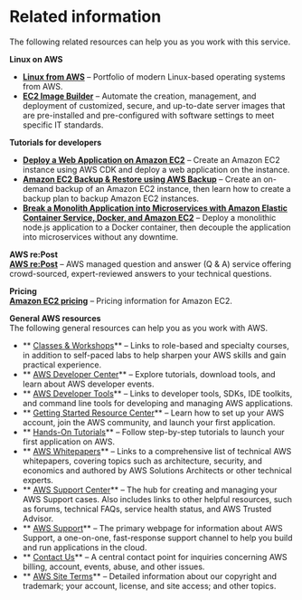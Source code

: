 # Related information<a name="ec2-related-information"></a>

The following related resources can help you as you work with this service\.

**Linux on AWS**
+ **[Linux from AWS](http://aws.amazon.com/linux/)** – Portfolio of modern Linux\-based operating systems from AWS\.
+ **[EC2 Image Builder](https://docs.aws.amazon.com/imagebuilder/latest/userguide/what-is-image-builder.html)** – Automate the creation, management, and deployment of customized, secure, and up\-to\-date server images that are pre\-installed and pre\-configured with software settings to meet specific IT standards\.

**Tutorials for developers**
+ **[Deploy a Web Application on Amazon EC2](http://aws.amazon.com/getting-started/guides/deploy-webapp-ec2/?ref=docs_id=ec2l1)** – Create an Amazon EC2 instance using AWS CDK and deploy a web application on the instance\.
+ **[Amazon EC2 Backup & Restore using AWS Backup](http://aws.amazon.com/getting-started/hands-on/amazon-ec2-backup-and-restore-using-aws-backup/?ref=docs_id=ec2l1)** – Create an on\-demand backup of an Amazon EC2 instance, then learn how to create a backup plan to backup Amazon EC2 instances\.
+ **[Break a Monolith Application into Microservices with Amazon Elastic Container Service, Docker, and Amazon EC2](http://aws.amazon.com/getting-started/hands-on/break-monolith-app-microservices-ecs-docker-ec2/?ref=docs_id=ec2l1)** – Deploy a monolithic node\.js application to a Docker container, then decouple the application into microservices without any downtime\.

**AWS re:Post**  
**[AWS re:Post](https://repost.aws/)** – AWS managed question and answer \(Q & A\) service offering crowd\-sourced, expert\-reviewed answers to your technical questions\.

**Pricing**  
**[Amazon EC2 pricing](http://aws.amazon.com/ec2/pricing)** – Pricing information for Amazon EC2\. 

**General AWS resources**  
The following general resources can help you as you work with AWS\.
+ ** [Classes & Workshops](https://aws.amazon.com/training/course-descriptions/)** – Links to role\-based and specialty courses, in addition to self\-paced labs to help sharpen your AWS skills and gain practical experience\.
+ ** [AWS Developer Center](https://aws.amazon.com/developer/?ref=docs_id=res1)** – Explore tutorials, download tools, and learn about AWS developer events\.
+ ** [AWS Developer Tools](https://aws.amazon.com/developer/tools/?ref=docs_id=res1)** – Links to developer tools, SDKs, IDE toolkits, and command line tools for developing and managing AWS applications\.
+ ** [Getting Started Resource Center](https://aws.amazon.com/getting-started/?ref=docs_id=res1)** – Learn how to set up your AWS account, join the AWS community, and launch your first application\.
+ ** [Hands\-On Tutorials](https://aws.amazon.com/getting-started/hands-on/?ref=docs_id=res1)** – Follow step\-by\-step tutorials to launch your first application on AWS\.
+ ** [AWS Whitepapers](https://aws.amazon.com/whitepapers/)** – Links to a comprehensive list of technical AWS whitepapers, covering topics such as architecture, security, and economics and authored by AWS Solutions Architects or other technical experts\.
+ ** [AWS Support Center](https://console.aws.amazon.com/support/home#/)** – The hub for creating and managing your AWS Support cases\. Also includes links to other helpful resources, such as forums, technical FAQs, service health status, and AWS Trusted Advisor\.
+ ** [AWS Support](https://aws.amazon.com/premiumsupport/)** – The primary webpage for information about AWS Support, a one\-on\-one, fast\-response support channel to help you build and run applications in the cloud\.
+ ** [Contact Us](https://aws.amazon.com/contact-us/)** – A central contact point for inquiries concerning AWS billing, account, events, abuse, and other issues\. 
+ ** [AWS Site Terms](https://aws.amazon.com/terms/)** – Detailed information about our copyright and trademark; your account, license, and site access; and other topics\.